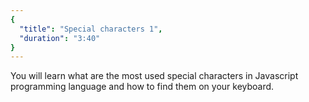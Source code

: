 ```yaml
---
{
  "title": "Special characters 1",
  "duration": "3:40"
}
---
```


You will learn what are the most used special characters in Javascript programming language and how to find them on your keyboard.
